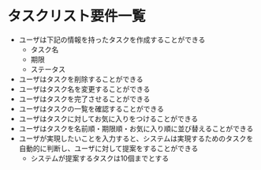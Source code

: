 # タスクリスト要件一覧

- ユーザは下記の情報を持ったタスクを作成することができる
  - タスク名
  - 期限
  - ステータス
- ユーザはタスクを削除することができる
- ユーザはタスク名を変更することができる
- ユーザはタスクを完了させることができる
- ユーザはタスクの一覧を確認することができる
- ユーザはタスクに対してお気に入りをつけることができる
- ユーザはタスクを名前順・期限順・お気に入り順に並び替えることができる
- ユーザが実現したいことを入力すると、システムは実現するためのタスクを自動的に判断し、ユーザに対して提案をすることができる
  - システムが提案するタスクは10個までとする